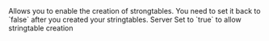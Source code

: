 <function name="AllowCreation" parent="stringtable" type="libraryfunc">
	<description>
		Allows you to enable the creation of strongtables.
		<note>
			You need to set it back to `false` after you created your stringtables.
		</note>
	</description>
	<realm>Server</realm>
	<args>
		<arg name="creationAllowed" type="boolean">Set to `true` to allow stringtable creation</arg>
	</args>
</function>